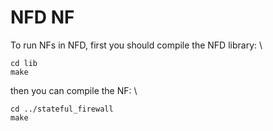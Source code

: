 NFD NF
==

To run NFs in NFD, first you should compile the NFD library: \

`cd lib` \
`make`

then you can compile the NF: \

`cd ../stateful_firewall`\
`make` 
